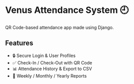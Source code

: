 # Venus Attendance System 🕘

QR Code-based attendance app made using Django.

## Features

- 🔒 Secure Login & User Profiles
- ✅ Check-In / Check-Out with QR Code
- 📊 Attendance History & Export to CSV
- 📆 Weekly / Monthly / Yearly Reports
